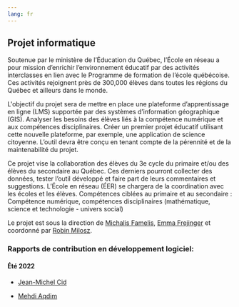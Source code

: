 ```yaml
---
lang: fr
---
```


## Projet informatique

Soutenue par le ministère de l’Éducation du Québec, l’École en réseau a pour mission d’enrichir l’environnement éducatif par des activités interclasses en lien avec le Programme de formation de l’école québécoise. Ces activités rejoignent près de 300,000 élèves dans toutes les régions du Québec et ailleurs dans le monde.

L'objectif du projet sera de mettre en place une plateforme d’apprentissage en ligne (LMS) supportée par des systèmes d’information géographique (GIS). Analyser les besoins des élèves liés à la compétence numérique et aux compétences disciplinaires. Créer un premier projet éducatif utilisant cette nouvelle plateforme, par exemple, une application de science citoyenne. L’outil devra être conçu en tenant compte de la pérennité et de la maintenabilité du projet.

Ce projet vise la collaboration des élèves du 3e cycle du primaire et/ou des élèves du secondaire au Québec. Ces derniers pourront collecter des données, tester l’outil développé et faire part de leurs commentaires et suggestions. L’École en réseau (ÉER) se chargera de la coordination avec les écoles et les élèves.
Compétences ciblées au primaire et au secondaire : Compétence numérique, compétences disciplinaires (mathématique, science et technologie - univers social)

Le projet est sous la direction de [Michalis Famelis](https://michalis.famelis.info/), [Emma Frejinger](https://www.emmafrejinger.org/) et coordonné par [Robin Milosz](http://www-ens.iro.umontreal.ca/~miloszro/).

### Rapports de contribution en développement logiciel:

#### Été 2022

- [Jean-Michel Cid](/projet-IFT3150/fr/rapports/rapport-cjeanm.html)

- [Mehdi Aqdim](/projet-IFT3150/fr/rapports/rapport-amehdi.html)
